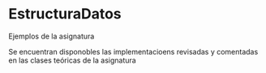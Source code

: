 # EstructuraDatos
Ejemplos de la asignatura

Se encuentran disponobles las implementacioens revisadas y comentadas en las clases teóricas de la asignatura

